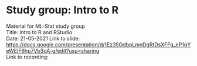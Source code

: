 # Study group: Intro to R
Material for ML-Stat study group  
Title: Intro to R and RStudio  
Date: 21-05-2021
Link to slide: https://docs.google.com/presentation/d/1Ez35OdbpLmnDgRtDsXFFg_eP1gYeWEIF6hp7Vb3oA-g/edit?usp=sharing   
Link to recording:  
